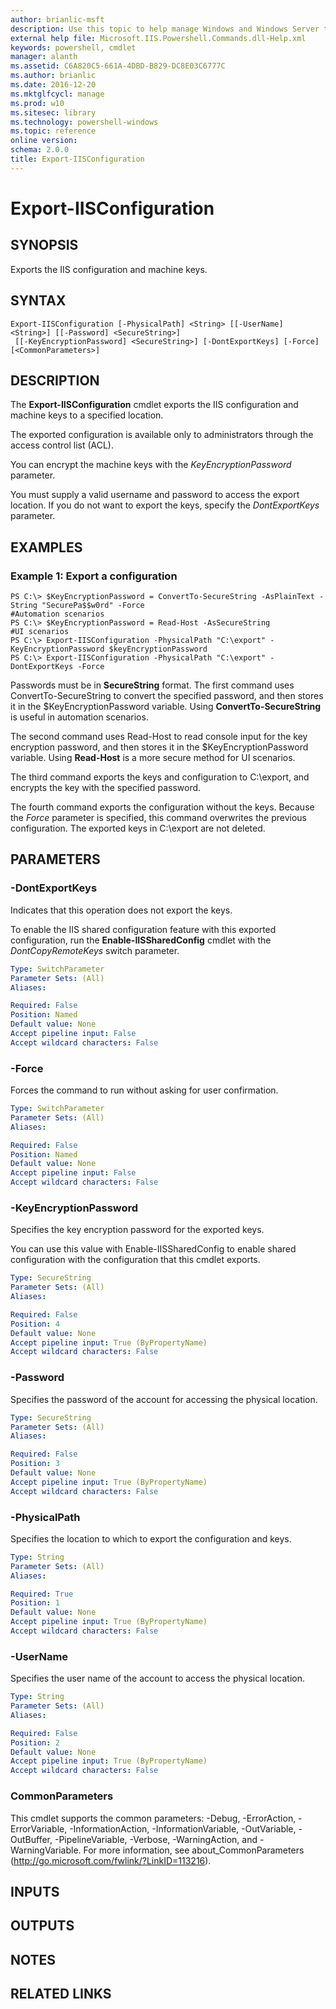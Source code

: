 ```yaml
---
author: brianlic-msft
description: Use this topic to help manage Windows and Windows Server technologies with Windows PowerShell.
external help file: Microsoft.IIS.Powershell.Commands.dll-Help.xml
keywords: powershell, cmdlet
manager: alanth
ms.assetid: C6A820C5-661A-4DBD-B829-DC8E03C6777C
ms.author: brianlic
ms.date: 2016-12-20
ms.mktglfcycl: manage
ms.prod: w10
ms.sitesec: library
ms.technology: powershell-windows
ms.topic: reference
online version: 
schema: 2.0.0
title: Export-IISConfiguration
---
```


# Export-IISConfiguration

## SYNOPSIS
Exports the IIS configuration and machine keys.

## SYNTAX

```
Export-IISConfiguration [-PhysicalPath] <String> [[-UserName] <String>] [[-Password] <SecureString>]
 [[-KeyEncryptionPassword] <SecureString>] [-DontExportKeys] [-Force] [<CommonParameters>]
```

## DESCRIPTION
The **Export-IISConfiguration** cmdlet exports the IIS configuration and machine keys to a specified location.

The exported configuration is available only to administrators through the access control list (ACL).

You can encrypt the machine keys with the *KeyEncryptionPassword* parameter.

You must supply a valid username and password to access the export location.
If you do not want to export the keys, specify the *DontExportKeys* parameter.

## EXAMPLES

### Example 1: Export a configuration
```
PS C:\> $KeyEncryptionPassword = ConvertTo-SecureString -AsPlainText -String "SecurePa$$w0rd" -Force
#Automation scenarios
PS C:\> $KeyEncryptionPassword = Read-Host -AsSecureString
#UI scenarios
PS C:\> Export-IISConfiguration -PhysicalPath "C:\export" -KeyEncryptionPassword $keyEncryptionPassword
PS C:\> Export-IISConfiguration -PhysicalPath "C:\export" -DontExportKeys -Force
```

Passwords must be in **SecureString** format.
The first command uses ConvertTo-SecureString to convert the specified password, and then stores it in the $KeyEncryptionPassword variable.
Using **ConvertTo-SecureString** is useful in automation scenarios.

The second command uses Read-Host to read console input for the key encryption password, and then stores it in the $KeyEncryptionPassword variable.
Using **Read-Host** is a more secure method for UI scenarios.

The third command exports the keys and configuration to C:\export, and encrypts the key with the specified password.

The fourth command exports the configuration without the keys.
Because the *Force* parameter is specified, this command overwrites the previous configuration.
The exported keys in C:\export are not deleted.

## PARAMETERS

### -DontExportKeys
Indicates that this operation does not export the keys.

To enable the IIS shared configuration feature with this exported configuration, run the **Enable-IISSharedConfig** cmdlet with the *DontCopyRemoteKeys* switch parameter.

```yaml
Type: SwitchParameter
Parameter Sets: (All)
Aliases: 

Required: False
Position: Named
Default value: None
Accept pipeline input: False
Accept wildcard characters: False
```

### -Force
Forces the command to run without asking for user confirmation.

```yaml
Type: SwitchParameter
Parameter Sets: (All)
Aliases: 

Required: False
Position: Named
Default value: None
Accept pipeline input: False
Accept wildcard characters: False
```

### -KeyEncryptionPassword
Specifies the key encryption password for the exported keys.

You can use this value with Enable-IISSharedConfig to enable shared configuration with the configuration that this cmdlet exports.

```yaml
Type: SecureString
Parameter Sets: (All)
Aliases: 

Required: False
Position: 4
Default value: None
Accept pipeline input: True (ByPropertyName)
Accept wildcard characters: False
```

### -Password
Specifies the password of the account for accessing the physical location.

```yaml
Type: SecureString
Parameter Sets: (All)
Aliases: 

Required: False
Position: 3
Default value: None
Accept pipeline input: True (ByPropertyName)
Accept wildcard characters: False
```

### -PhysicalPath
Specifies the location to which to export the configuration and  keys.

```yaml
Type: String
Parameter Sets: (All)
Aliases: 

Required: True
Position: 1
Default value: None
Accept pipeline input: True (ByPropertyName)
Accept wildcard characters: False
```

### -UserName
Specifies the user name of the account to access the physical location.

```yaml
Type: String
Parameter Sets: (All)
Aliases: 

Required: False
Position: 2
Default value: None
Accept pipeline input: True (ByPropertyName)
Accept wildcard characters: False
```

### CommonParameters
This cmdlet supports the common parameters: -Debug, -ErrorAction, -ErrorVariable, -InformationAction, -InformationVariable, -OutVariable, -OutBuffer, -PipelineVariable, -Verbose, -WarningAction, and -WarningVariable. For more information, see about_CommonParameters (http://go.microsoft.com/fwlink/?LinkID=113216).

## INPUTS

## OUTPUTS

## NOTES

## RELATED LINKS

